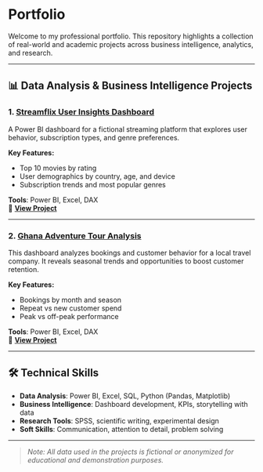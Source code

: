 # Portfolio

Welcome to my professional portfolio. This repository highlights a collection of real-world and academic projects across business intelligence, analytics, and research.

---

## 📊 Data Analysis & Business Intelligence Projects

### 1. [Streamflix User Insights Dashboard](./Streamflix-User-Analysis)

A Power BI dashboard for a fictional streaming platform that explores user behavior, subscription types, and genre preferences.

**Key Features:**
- Top 10 movies by rating
- User demographics by country, age, and device
- Subscription trends and most popular genres

**Tools**: Power BI, Excel, DAX  
🔗 **[View Project](./Streamflix-User-Analysis/README.md)**

---

### 2. [Ghana Adventure Tour Analysis](./Ghana-Adventure-Tour-Analysis)

This dashboard analyzes bookings and customer behavior for a local travel company. It reveals seasonal trends and opportunities to boost customer retention.

**Key Features:**
- Bookings by month and season
- Repeat vs new customer spend
- Peak vs off-peak performance

**Tools**: Power BI, Excel, DAX  
🔗 **[View Project](./Ghana-Adventures-Tour-Analytics/README.md)**

---



## 🛠️ Technical Skills

- **Data Analysis**: Power BI, Excel, SQL, Python (Pandas, Matplotlib)
- **Business Intelligence**: Dashboard development, KPIs, storytelling with data
- **Research Tools**: SPSS, scientific writing, experimental design
- **Soft Skills**: Communication, attention to detail, problem solving

---



> *Note: All data used in the projects is fictional or anonymized for educational and demonstration purposes.*
